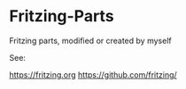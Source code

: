 # Fritzing-Parts
Fritzing parts, modified or created by myself

See: 

  https://fritzing.org
  https://github.com/fritzing/
